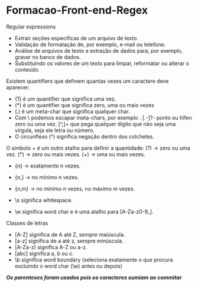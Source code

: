 # Formacao-Front-end-Regex

Regular expressions

- Extrair seções específicas de um arquivo de texto.
- Validação de formatação de, por exemplo, e-mail ou telefone.
- Análise de arquivos de texto e extração de dados para, por exemplo, gravar no banco de dados.
- Substituindo os valores de um texto para limpar, reformatar ou alterar o conteúdo.

Existem quantifiers que definem quantas vezes um caractere deve aparecer:
- {1} é um quantifier que significa uma vez.
- (*) é um quantifier que significa zero, uma ou mais vezes
- (.) é um meta-char que significa qualquer char.
- Com \ podemos escapar meta-chars, por exemplo \.
 [.-]?- ponto ou hífen zero ou uma vez.
 [^,]+ que pega qualquer dígito que não seja uma vírgula, seja ele letra ou número.
 - O circunflexo (^) significa negação dentro dos colchetes.

O símbolo + é um outro atalho para definir a quantidade:
(?) -> zero ou uma vez.
(*) -> zero ou mais vezes.
(+) -> uma ou mais vezes.
- {n} -> exatamente n vezes.
- {n,} -> no mínimo n vezes.
- {n,m} -> no mínimo n vezes, no máximo m vezes.

- \s significa whitespace.
- \w significa word char e é uma atalho para [A-Za-z0-9_].

 Classes de letras
- [A-Z] significa de A até Z, sempre maiúscula.
- [a-z] significa de a até z, sempre minúscula.
- [A-Za-z] significa A-Z ou a-z.
- [abc] significa a, b ou c.
- \b significa word boundary (seleciona exatamente o que procura excluindo o word char (\w) antes ou depois)

***Os parenteses foram usados pois os caracteres sumiam ao commitar***
